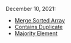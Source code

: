 December 10, 2021:
- [Merge Sorted Array](https://leetcode.com/problems/merge-sorted-array/)
- [Contains Duplicate](https://leetcode.com/problems/contains-duplicate/)
- [Majority Element](https://leetcode.com/problems/majority-element/)